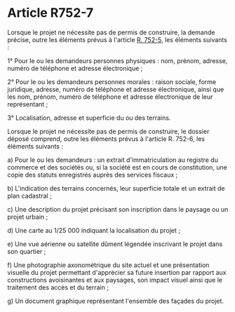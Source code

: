# Article R752-7

<p>Lorsque le projet ne nécessite pas de permis de construire, la demande précise, outre les éléments prévus à l'article <a href='/affichCodeArticle.do?cidTexte=LEGITEXT000005634379&idArticle=LEGIARTI000030247476&dateTexte=&categorieLien=id' title='Code de commerce - art. R752-5 (V)'>R. 752-5</a>, les éléments suivants :</p><p>1° Pour le ou les demandeurs personnes physiques : nom, prénom, adresse, numéro de téléphone et adresse électronique ;</p><p>2° Pour le ou les demandeurs personnes morales : raison sociale, forme juridique, adresse, numéro de téléphone et adresse électronique, ainsi que les nom, prénom, numéro de téléphone et adresse électronique de leur représentant ;</p><p>3° Localisation, adresse et superficie du ou des terrains.</p><p>Lorsque le projet ne nécessite pas de permis de construire, le dossier déposé comprend, outre les éléments prévus à l'article R. 752-6, les éléments suivants :</p><p>a) Pour le ou les demandeurs : un extrait d'immatriculation au registre du commerce et des sociétés ou, si la société est en cours de constitution, une copie des statuts enregistrés auprès des services fiscaux ;</p><p>b) L'indication des terrains concernés, leur superficie totale et un extrait de plan cadastral ;</p><p>c) Une description du projet précisant son inscription dans le paysage ou un projet urbain ;</p><p>d) Une carte au 1/25 000 indiquant la localisation du projet ;</p><p>e) Une vue aérienne ou satellite dûment légendée inscrivant le projet dans son quartier ;</p><p>f) Une photographie axonométrique du site actuel et une présentation visuelle du projet permettant d'apprécier sa future insertion par rapport aux constructions avoisinantes et aux paysages, son impact visuel ainsi que le traitement des accès et du terrain ;</p><p>g) Un document graphique représentant l'ensemble des façades du projet.</p>